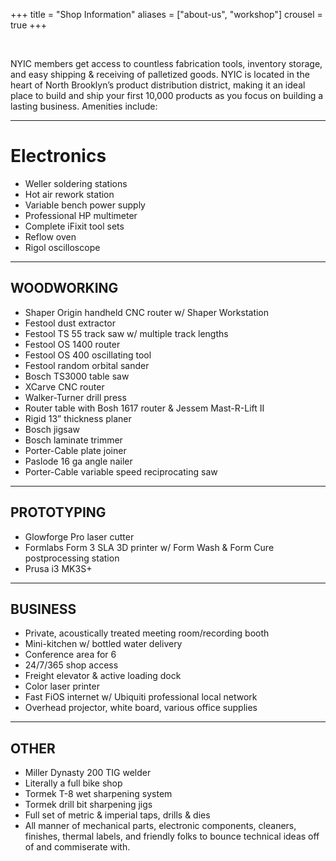 +++
title = "Shop Information"
aliases = ["about-us", "workshop"]
crousel = true
+++

</br>

NYIC members get access to countless fabrication tools, inventory storage, and easy shipping & receiving of palletized goods. NYIC is located in the heart of North Brooklyn’s product distribution district, making it an ideal place to build and ship your first 10,000 products as you focus on building a lasting business. Amenities include:

---

# Electronics 

* Weller soldering stations
* Hot air rework station
* Variable bench power supply
* Professional HP multimeter
* Complete iFixit tool sets
* Reflow oven
* Rigol oscilloscope 

---
## WOODWORKING
* Shaper Origin handheld CNC router w/ Shaper Workstation
* Festool dust extractor
* Festool TS 55 track saw w/ multiple track lengths
* Festool OS 1400 router
* Festool OS 400 oscillating tool
* Festool random orbital sander
* Bosch TS3000 table saw
* XCarve CNC router
* Walker-Turner drill press
* Router table with Bosh 1617 router & Jessem Mast-R-Lift II
* Rigid 13” thickness planer
* Bosch jigsaw
* Bosch laminate trimmer
* Porter-Cable plate joiner
* Paslode 16 ga angle nailer
* Porter-Cable variable speed reciprocating saw

---
## PROTOTYPING
* Glowforge Pro laser cutter
* Formlabs Form 3 SLA 3D printer w/ Form Wash & Form Cure postprocessing station
* Prusa i3 MK3S+

---
## BUSINESS
* Private, acoustically treated meeting room/recording booth
* Mini-kitchen w/ bottled water delivery
* Conference area for 6
* 24/7/365 shop access
* Freight elevator & active loading dock
* Color laser printer
* Fast FiOS internet w/ Ubiquiti professional local network
* Overhead projector, white board, various office supplies

---
## OTHER
* Miller Dynasty 200 TIG welder
* Literally a full bike shop
* Tormek T-8 wet sharpening system
* Tormek drill bit sharpening jigs
* Full set of metric & imperial taps, drills & dies
* All manner of mechanical parts, electronic components, cleaners, finishes, thermal labels, and friendly folks to bounce technical ideas off of and commiserate with.

